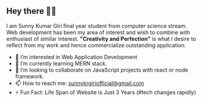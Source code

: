 ## Hey there 👋😃

I am Sunny Kumar Giri final year student from computer science stream. Web development has been my area of interest and wish to combine with enthusiast of similar interest.
**"Creativity and Perfection"** is what I desire to reflect from my work and hence commercialize outstanding application.

- 👀 I’m interested in Web Application Development
- 🌱 I’m currently learning MERN stack.
- 💞️ I’m looking to collaborate on JavaScript projects with react or node framework.
- 📫 How to reach me: sunnykrgiriofficial@gmail.com
- ⚡ Fun Fact: Life Span of Website is Just 3 Years (#tech changes rapidly)
